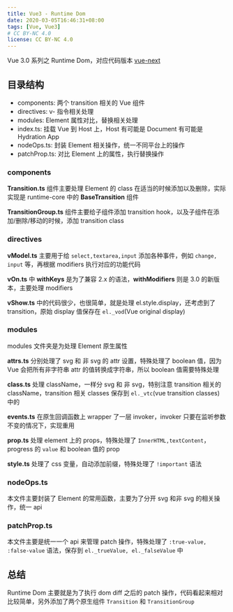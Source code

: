 ```yaml
---
title: Vue3 - Runtime Dom
date: 2020-03-05T16:46:31+08:00
tags: [Vue, Vue3]
# CC BY-NC 4.0
license: CC BY-NC 4.0
---
```


Vue 3.0 系列之 Runtime Dom，对应代码版本 [vue-next](https://github.com/vuejs/vue-next/tree/fb4856b36375fcf3eecaf89f260b272052a0b432)

## 目录结构

- components: 两个 transition 相关的 Vue 组件
- directives: v- 指令相关处理
- modules: Element 属性对比，替换相关处理
- index.ts: 挂载 Vue 到 Host 上，Host 有可能是 Document 有可能是 Hydration App
- nodeOps.ts: 封装 Element 相关操作，统一不同平台上的操作
- patchProp.ts: 对比 Element 上的属性，执行替换操作

<!-- more -->

### components

**Transition.ts** 组件主要处理 Element 的 class 在适当的时候添加以及删除，实际实现是 runtime-core 中的 **BaseTransition** 组件

**TransitionGroup.ts** 组件主要给子组件添加 transition hook，以及子组件在添加/删除/移动的时候，添加 transition class

### directives

**vModel.ts** 主要用于给 `select,textarea,input` 添加各种事件，例如 `change, input` 等，再根据 modifiers 执行对应的功能代码

**vOn.ts** 中 **withKeys** 是为了兼容 2.x 的语法，**withModifiers** 则是 3.0 的新版本，主要处理 modifiers

**vShow.ts** 中的代码很少，也很简单，就是处理 el.style.display，还考虑到了 transition，原始 display 值保存在 `el._vod`(Vue original display)

### modules

modules 文件夹是为处理 Element 原生属性

**attrs.ts** 分别处理了 svg 和 非 svg 的 attr 设置，特殊处理了 boolean 值，因为 Vue 会把所有非字符串 attr 的值转换成字符串，所以 boolean 值需要特殊处理

**class.ts** 处理 className，一样分 svg 和 非 svg，特别注意 transition 相关的 className，transition 相关 classes 保存到 `el._vtc`(vue transition classes) 中的

**events.ts** 在原生回调函数上 wrapper 了一层 invoker，invoker 只要在监听参数不变的情况下，实现重用

**prop.ts** 处理 element 上的 props，特殊处理了 `InnerHTML,textContent`，progress 的 `value` 和 boolean 值的 prop

**style.ts** 处理了 css 变量，自动添加前缀，特殊处理了 `!important` 语法

### nodeOps.ts

本文件主要封装了 Element 的常用函数，主要为了分开 svg 和非 svg 的相关操作，统一 api

### patchProp.ts

本文件主要是统一一个 api 来管理 patch 操作，特殊处理了 `:true-value, :false-value` 语法，保存到 `el._trueValue, el._falseValue` 中

## 总结

Runtime Dom 主要就是为了执行 dom diff 之后的 patch 操作，代码看起来相对比较简单，另外添加了两个原生组件 `Transition` 和 `TransitionGroup`
